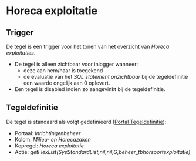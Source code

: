 # Horeca exploitatie

## Trigger

De tegel is een trigger voor het tonen van het overzicht van _Horeca exploitaties_.

- De tegel is alleen zichtbaar voor inlogger wanneer:
  - deze aan hem/haar is toegekend
  - de evaluatie van het _SQL statement onzichtbaar_ bij de tegeldefinitie een waarde ongelijk aan 0 oplevert.
- Een tegel is disabled indien zo aangevinkt bij de tegeldefinitie.

## Tegeldefinitie

De tegel is standaard als volgt gedefinieerd ([Portal Tegeldefinitie](../../../../instellen_inrichten/portaldefinitie/portal_tegel.md)):

- Portaal: _Inrichtingenbeheer_
- Kolom: _Milieu- en Horecazaken_
- Kopregel: _Horeca exploitatie_
- Actie: _getFlexList(SysStandardList,nil,nil,G,beheer_tbhorsoortexploitatie)_
